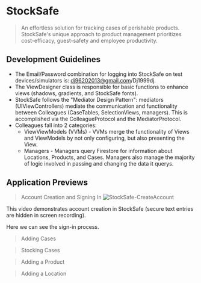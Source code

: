 # StockSafe
> An effortless solution for tracking cases of perishable products. StockSafe's unique approach to product management prioritizes cost-efficacy, guest-safety and employee productivity.

## Development Guidelines
* The Email/Password combination for logging into StockSafe on test devices/simulators is: dj96202013@gmail.com/Dj1999dj.
* The ViewDesigner class is responsible for basic functions to enhance views (shadows, gradients, and StockSafe fonts).
* StockSafe follows the "Mediator Design Pattern": mediators (UIViewControllers) mediate the communication and functionality between Colleagues (CaseTables, SelectionViews, managers). This is accomplished via the ColleagueProtocol and the MediatorProtocol.
* Colleagues fall into 2 categories:
  * ViewViewModels (VVMs) - VVMs merge the functionality of Views and ViewModels by not only configuring, but also presenting the View.
  * Managers - Managers query Firestore for information about Locations, Products, and Cases. Managers also manage the majority of logic involved in passing and changing the data it querys.

## Application Previews
> Account Creation and Signing In
![StockSafe-CreateAccount](https://user-images.githubusercontent.com/54407429/165974858-cc8db6bb-2498-4d7c-8669-11a5cc236fb3.gif)

This video demonstrates account creation in StockSafe (secure text entries are hidden in screen recording).

Here we can see the sign-in process.

> Adding Cases

> Stocking Cases

> Adding a Product

> Adding a Location
